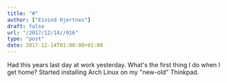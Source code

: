 ```yaml
---
title: "#"
author: ["Eivind Hjertnes"]
draft: false
url: "/2017/12/14//916"
type: "post"
date: 2017-12-14T01:00:00+01:00
---
```


Had this years last day at work yesterday. What's the first thing I do
when I get home? Started installing Arch Linux on my "new-old" Thinkpad.
